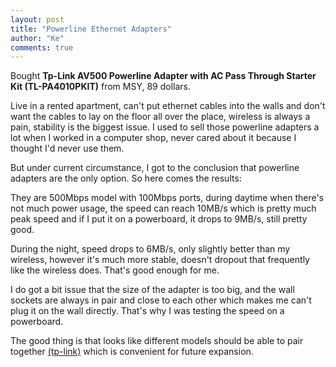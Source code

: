 ```yaml
--- 
layout: post
title: "Powerline Ethernet Adapters"
author: "Ke"
comments: true
---
```


Bought **Tp-Link AV500 Powerline Adapter with AC Pass Through Starter Kit (TL-PA4010PKIT)** from MSY, 89 dollars. 

Live in a rented apartment, can't put ethernet cables into the walls and don't want the cables to lay on the floor all over the place, wireless is always a pain, stability is the biggest issue. I used to sell those powerline adapters a lot when I worked in a computer shop, never cared about it because I thought I'd never use them.

But under current circumstance, I got to the conclusion that powerline adapters are the only option. So here comes the results:

They are 500Mbps model with 100Mbps ports, during daytime when there's not much power usage, the speed can reach 10MB/s which is pretty much peak speed and if I put it on a powerboard, it drops to 9MB/s, still pretty good.

During the night, speed drops to 6MB/s, only slightly better than my wireless, however it's much more stable, doesn't dropout that frequently like the wireless does. That's good enough for me.

I do got a bit issue that the size of the adapter is too big, and the wall sockets are always in pair and close to each other which makes me can't plug it on the wall directly. That's why I was testing the speed on a powerboard.

The good thing is that looks like different models should be able to pair together [(tp-link)](http://www.tp-link.com.au/article/?faqid=406) which is convenient for future expansion.